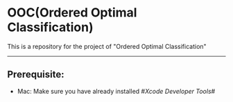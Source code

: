 # OOC(Ordered Optimal Classification)
This is a repository for the project of "Ordered Optimal Classification"

---
## Prerequisite:

* Mac: Make sure you have already installed #*Xcode Developer Tools*#
